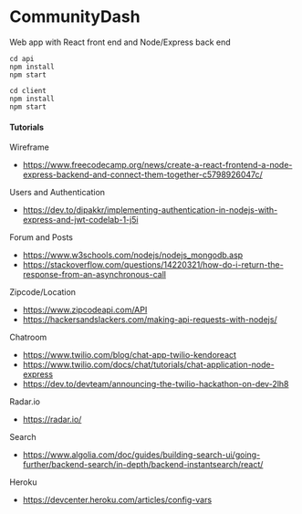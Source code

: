 # CommunityDash

Web app with React front end and Node/Express back end

```
cd api
npm install
npm start
```

```
cd client
npm install
npm start
```
#### Tutorials
Wireframe
* https://www.freecodecamp.org/news/create-a-react-frontend-a-node-express-backend-and-connect-them-together-c5798926047c/

Users and Authentication
* https://dev.to/dipakkr/implementing-authentication-in-nodejs-with-express-and-jwt-codelab-1-j5i

Forum and Posts
* https://www.w3schools.com/nodejs/nodejs_mongodb.asp
* https://stackoverflow.com/questions/14220321/how-do-i-return-the-response-from-an-asynchronous-call

Zipcode/Location
* https://www.zipcodeapi.com/API
* https://hackersandslackers.com/making-api-requests-with-nodejs/

Chatroom
* https://www.twilio.com/blog/chat-app-twilio-kendoreact
* https://www.twilio.com/docs/chat/tutorials/chat-application-node-express
* https://dev.to/devteam/announcing-the-twilio-hackathon-on-dev-2lh8

Radar.io
* https://radar.io/

Search
* https://www.algolia.com/doc/guides/building-search-ui/going-further/backend-search/in-depth/backend-instantsearch/react/

Heroku 
* https://devcenter.heroku.com/articles/config-vars
